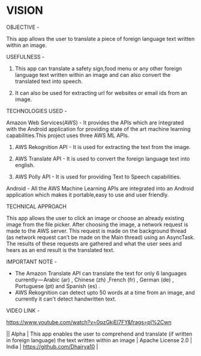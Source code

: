 # VISION

OBJECTIVE - 

This app allows the user to translate a piece of foreign language text written within an image.

USEFULNESS - 

1. This app can translate a safety sign,food menu or any other foreign language text written within an image and can also convert the translated text into speech.

2. It can also be used for extracting url for websites or email ids from an image.

TECHNOLOGIES USED - 

Amazon Web Services(AWS)  - It provides the APIs which are integrated with the Android application for providing state of the art machine learning capabilities.This project uses three AWS ML APIs.

1. AWS Rekognition API - It is used for extracting the text from the image.

2. AWS Translate API - It is used to convert the foreign language text into english.

3. AWS Polly API - It is used for providing Text to Speech capabilities.

Android - All the AWS Machine Learning APIs are integrated into an Android application which makes it portable,easy to use and user friendly.
                       
TECHNICAL APPROACH

This app allows the user to click an image or choose an already existing image from the file picker.
After choosing the image, a network request is made to the AWS server. This request is made on the background thread (as network request can’t be made on the Main thread) using an AsyncTask.
The results of these requests are gathered and what the user sees and hears as an end result is the translated text.

IMPORTANT NOTE - 

* The Amazon Translate API can translate the text for only 6 languages currently — Arabic (ar) , Chinese (zh) ,French (fr) ,     German (de) , Portuguese (pt) and Spanish (es) .
* AWS Rekognition can detect upto 50 words at a time from an image, and currently it can't detect handwritten text.


VIDEO LINK - 

https://www.youtube.com/watch?v=0qzGkjEl7FY&frags=pl%2Cwn


|| Alpha | This app enables the user to comprehend and translate (if written in foreign language) the text written within an image | Apache License 2.0 | India | https://github.com/Dhairya10 |
